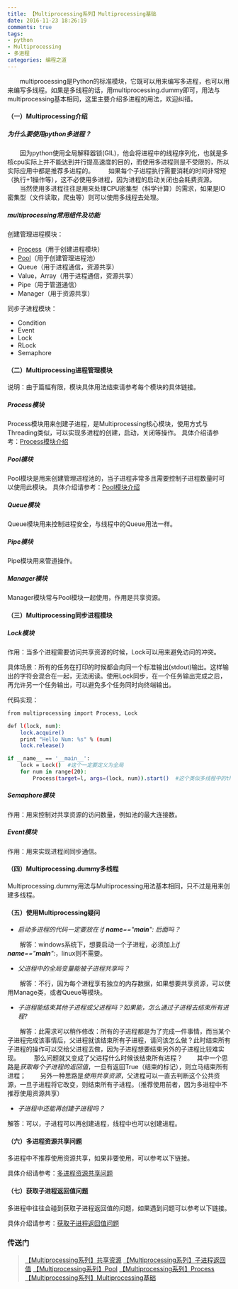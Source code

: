 ```yaml
---
title: 【Multiprocessing系列】Multiprocessing基础
date: 2016-11-23 18:26:19
comments: true
tags: 
- python
- Multiprocessing
- 多进程
categories: 编程之道
---
```


　　multiprocessing是Python的标准模块，它既可以用来编写多进程，也可以用来编写多线程。如果是多线程的话，用multiprocessing.dummy即可，用法与multiprocessing基本相同，这里主要介绍多进程的用法，欢迎纠错。

#### （一）Multiprocessing介绍

##### 为什么要使用python多进程？

　　因为python使用全局解释器锁(GIL)，他会将进程中的线程序列化，也就是多核cpu实际上并不能达到并行提高速度的目的，而使用多进程则是不受限的，所以实际应用中都是推荐多进程的。
　　如果每个子进程执行需要消耗的时间非常短（执行+1操作等），这不必使用多进程，因为进程的启动关闭也会耗费资源。
　　当然使用多进程往往是用来处理CPU密集型（科学计算）的需求，如果是IO密集型（文件读取，爬虫等）则可以使用多线程去处理。

##### multiprocessing常用组件及功能

创建管理进程模块：
* [Process](http://thief.one/2016/11/24/Multiprocessing-Process)（用于创建进程模块）
* [Pool](http://thief.one/2016/11/24/Multiprocessing-Pool)（用于创建管理进程池）
* Queue（用于进程通信，资源共享）
* Value，Array（用于进程通信，资源共享）
* Pipe（用于管道通信）
* Manager（用于资源共享）

同步子进程模块：
* Condition
* Event
* Lock
* RLock
* Semaphore


#### （二）Multiprocessing进程管理模块

说明：由于篇幅有限，模块具体用法结束请参考每个模块的具体链接。

##### Process模块
Process模块用来创建子进程，是Multiprocessing核心模块，使用方式与Threading类似，可以实现多进程的创建，启动，关闭等操作。
具体介绍请参考：[Process模块介绍](http://thief.one/2016/11/24/Multiprocessing-Process)

##### Pool模块
Pool模块是用来创建管理进程池的，当子进程非常多且需要控制子进程数量时可以使用此模块。
具体介绍请参考：[Pool模块介绍](http://thief.one/2016/11/24/Multiprocessing-Pool)

##### Queue模块
Queue模块用来控制进程安全，与线程中的Queue用法一样。

##### Pipe模块
Pipe模块用来管道操作。

##### Manager模块
Manager模块常与Pool模块一起使用，作用是共享资源。

#### （三）Multiprocessing同步进程模块

##### Lock模块

作用：当多个进程需要访问共享资源的时候，Lock可以用来避免访问的冲突。

具体场景：所有的任务在打印的时候都会向同一个标准输出(stdout)输出。这样输出的字符会混合在一起，无法阅读。使用Lock同步，在一个任务输出完成之后，再允许另一个任务输出，可以避免多个任务同时向终端输出。

代码实现：
```bash
from multiprocessing import Process, Lock  

def l(lock, num):  
    lock.acquire()  
    print "Hello Num: %s" % (num)  
    lock.release()  

if __name__ == '__main__':  
    lock = Lock()  #这个一定要定义为全局
    for num in range(20):  
        Process(target=l, args=(lock, num)).start()  #这个类似多线程中的threading，但是进程太多了，控制不了。
```

##### Semaphore模块

作用：用来控制对共享资源的访问数量，例如池的最大连接数。

##### Event模块

作用：用来实现进程间同步通信。

#### （四）Multiprocessing.dummy多线程

Multiprocessing.dummy用法与Multiprocessing用法基本相同，只不过是用来创建多线程。

#### （五）使用Multiprocessing疑问

* *启动多进程的代码一定要放在 *if __name__=="__main__":* 后面吗？*

　　解答：windows系统下，想要启动一个子进程，必须加上*if __name__=="__main__":*，linux则不需要。

* *父进程中的全局变量能被子进程共享吗？*

　　解答：不行，因为每个进程享有独立的内存数据，如果想要共享资源，可以使用Manage类，或者Queue等模块。

* *子进程能结束其他子进程或父进程吗？如果能，怎么通过子进程去结束所有进程?*

　　解答：此需求可以稍作修改：所有的子进程都是为了完成一件事情，而当某个子进程完成该事情后，父进程就该结束所有子进程，请问该怎么做？此时结束所有子进程的操作可以交给父进程去做，因为子进程想要结束另外的子进程比较难实现。
　　那么问题就又变成了父进程什么时候该结束所有进程？
　　其中一个思路是*获取每个子进程的返回值*，一旦有返回True（结束的标记），则立马结束所有进程；
　　另外一种思路是*使用共享资源*，父进程可以一直去判断这个公共资源，一旦子进程将它改变，则结束所有子进程。（推荐使用前者，因为多进程中不推荐使用资源共享）

* *子进程中还能再创建子进程吗？*

解答：可以，子进程可以再创建进程，线程中也可以创建进程。

#### （六）多进程资源共享问题

多进程中不推荐使用资源共享，如果非要使用，可以参考以下链接。

具体介绍请参考：[多进程资源共享问题](http://thief.one/2016/11/24/Multiprocessing共享资源)

#### （七）获取子进程返回值问题

多进程中往往会碰到获取子进程返回值的问题，如果遇到问题可以参考以下链接。

具体介绍请参考：[获取子进程返回值问题](http://thief.one/2016/11/24/Multiprocessing子进程返回值)


### 传送门

>[【Multiprocessing系列】共享资源](http://thief.one/2016/11/24/Multiprocessing%E5%85%B1%E4%BA%AB%E8%B5%84%E6%BA%90/)
[【Multiprocessing系列】子进程返回值](http://thief.one/2016/11/24/Multiprocessing%E5%AD%90%E8%BF%9B%E7%A8%8B%E8%BF%94%E5%9B%9E%E5%80%BC/)
[【Multiprocessing系列】Pool](http://thief.one/2016/11/24/Multiprocessing-Pool/)
[【Multiprocessing系列】Process](http://thief.one/2016/11/24/Multiprocessing-Process/)
[【Multiprocessing系列】Multiprocessing基础](http://thief.one/2016/11/23/Python-multiprocessing/)